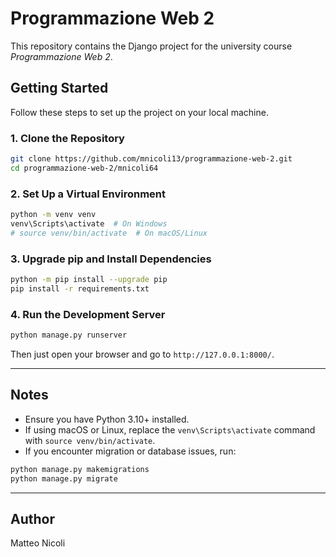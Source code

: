 # Programmazione Web 2

This repository contains the Django project for the university course *Programmazione Web 2*.

## Getting Started
Follow these steps to set up the project on your local machine.

### 1. Clone the Repository
```bash
git clone https://github.com/mnicoli13/programmazione-web-2.git
cd programmazione-web-2/mnicoli64
```

### 2. Set Up a Virtual Environment
```bash
python -m venv venv
venv\Scripts\activate  # On Windows
# source venv/bin/activate  # On macOS/Linux
```

### 3. Upgrade pip and Install Dependencies
```bash
python -m pip install --upgrade pip
pip install -r requirements.txt
```

### 4. Run the Development Server
```bash
python manage.py runserver
```

Then just open your browser and go to `http://127.0.0.1:8000/`.

---

## Notes
- Ensure you have Python 3.10+ installed.
- If using macOS or Linux, replace the `venv\Scripts\activate` command with `source venv/bin/activate`.
- If you encounter migration or database issues, run:
```bash
python manage.py makemigrations
python manage.py migrate
```

---

## Author
Matteo Nicoli